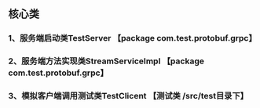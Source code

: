 ## 核心类
### 1、服务端启动类TestServer 【package com.test.protobuf.grpc】
### 2、服务端方法实现类StreamServiceImpl 【package com.test.protobuf.grpc】
### 3、模拟客户端调用测试类TestClicent 【测试类 /src/test目录下】
